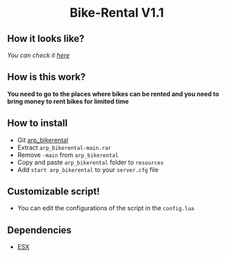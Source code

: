 <h1 align='center'>Bike-Rental V1.1</a></h1>

## How it looks like?
*You can check it [here](https://forum.cfx.re/t/release-arp-bike-rental-advanced-fivem-bike-rental/4767386)*
## How is this work?

**You need to go to the places where bikes can be rented and you need to bring money to rent bikes for limited time**

## How to install

* Git [arp_bikerental](https://github.com/hoaaiww/arp_me_do_try)
* Extract ```arp_bikerental-main.rar```
* Remove ```-main``` from ```arp_bikerental```
* Copy and paste ```arp_bikerental``` folder to ```resources```
* Add ```start arp_bikerental``` to your ```server.cfg``` file

## Customizable script!

* You can edit the configurations of the script in the ```config.lua```

## Dependencies

* [ESX](https://github.com/FXServer-ESX/fxserver-es_extended)
